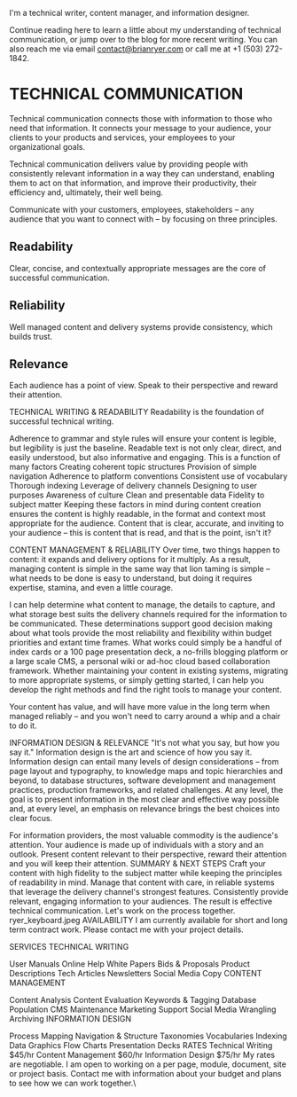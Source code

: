 I'm a technical writer, content manager, and information designer.

Continue reading here to learn a little about my understanding of technical communication, or jump over to the blog for more recent writing. You can also reach me via email contact@brianryer.com or call me at +1 (503) 272-1842.
# TECHNICAL COMMUNICATION
Technical communication connects those with information to those who need that information. It connects your message to your audience, your clients to your products and services, your employees to your organizational goals.

Technical communication delivers value by providing people with consistently relevant information in a way they can understand, enabling them to act on that information, and improve their productivity, their efficiency and, ultimately, their well being.

Communicate with your customers, employees, stakeholders – any audience that you want to connect with – by focusing on three principles.

## Readability

Clear, concise, and contextually appropriate messages are the core of successful communication.

## Reliability

Well managed content and delivery systems provide consistency, which builds trust.

## Relevance

Each audience has a point of view. Speak to their perspective and reward their attention.

TECHNICAL WRITING & READABILITY
Readability is the foundation of successful technical writing.

Adherence to grammar and style rules will ensure your content is legible, but legibility is just the baseline. Readable text is not only clear, direct, and easily understood, but also informative and engaging. This is a function of many factors
Creating coherent topic structures
Provision of simple navigation
Adherence to platform conventions
Consistent use of vocabulary
Thorough indexing
Leverage of delivery channels
Designing to user purposes
Awareness of culture
Clean and presentable data
Fidelity to subject matter
Keeping these factors in mind during content creation ensures the content is highly readable, in the format and context most appropriate for the audience. Content that is clear, accurate, and inviting to your audience – this is content that is read, and that is the point, isn't it?

CONTENT MANAGEMENT & RELIABILITY
Over time, two things happen to content: it expands and delivery options for it multiply. As a result, managing content is simple in the same way that lion taming is simple – what needs to be done is easy to understand, but doing it requires expertise, stamina, and even a little courage.

I can help determine what content to manage, the details to capture, and what storage best suits the delivery channels required for the information to be communicated. These determinations support good decision making about what tools provide the most reliability and flexibility within budget priorities and extant time frames. What works could simply be a handful of index cards or a 100 page presentation deck, a no-frills blogging platform or a large scale CMS, a personal wiki or ad-hoc cloud based collaboration framework. Whether maintaining your content in existing systems, migrating to more appropriate systems, or simply getting started, I can help you develop the right methods and find the right tools to manage your content.

Your content has value, and will have more value in the long term when managed reliably – and you won't need to carry around a whip and a chair to do it.

INFORMATION DESIGN & RELEVANCE
"It's not what you say, but how you say it."
Information design is the art and science of how you say it.
Information design can entail many levels of design considerations – from page layout and typography, to knowledge maps and topic hierarchies and beyond, to database structures, software development and management practices, production frameworks, and related challenges. At any level, the goal is to present information in the most clear and effective way possible and, at every level, an emphasis on relevance brings the best choices into clear focus.

For information providers, the most valuable commodity is the audience's attention. Your audience is made up of individuals with a story and an outlook. Present content relevant to their perspective, reward their attention and you will keep their attention.
SUMMARY & NEXT STEPS
Craft your content with high fidelity to the subject matter while keeping the principles of readability in mind.
Manage that content with care, in reliable systems that leverage the delivery channel's strongest features.
Consistently provide relevant, engaging information to your audiences.
The result is effective technical communication. Let's work on the process together.
ryer_keyboard.jpeg
AVAILABILITY
I am currently available for short and long term contract work. Please contact me with your project details.

SERVICES
TECHNICAL WRITING

User Manuals
Online Help
White Papers
Bids & Proposals
Product Descriptions
Tech Articles
Newsletters
Social Media Copy
CONTENT MANAGEMENT

Content Analysis
Content Evaluation
Keywords & Tagging
Database Population
CMS Maintenance
Marketing Support
Social Media Wrangling
Archiving
INFORMATION DESIGN

Process Mapping
Navigation & Structure
Taxonomies
Vocabularies
Indexing
Data Graphics
Flow Charts
Presentation Decks
RATES
 	 	Technical Writing	$45/hr
 	 	Content Management	$60/hr
 	 	Information Design	$75/hr
My rates are negotiable. I am open to working on a per page, module, document, site or project basis. Contact me with information about your budget and plans to see how we can work together.\
